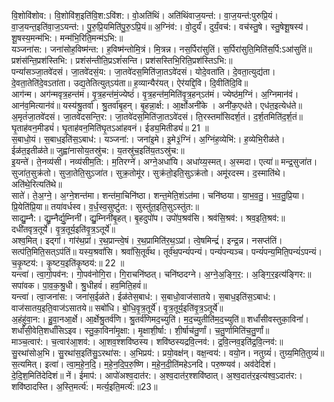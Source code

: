 

  
वि॒शोवि॑शोव:। वि॒शोवि॑श॒इति॑वि॒श:ऽवि॑श:। वो॒अति॑थिं। अति॑थिंवाज॒यन्त॑:। वा॒ज॒यन्त॑:पुरुप्रि॒यं। वा॒ज॒यन्त॒इति॑वा॒ज॒ऽयन्त॑:। पु॒रु॒प्रि॒यमिति॑पु॒रु॒ऽप्रि॒यं॥ अ॒ग्निंव॑:। वो॒दुर्यं॑। दुर्यं॒वच॑:। वच॑स्तु॒षे। स्तु॒षेशू॒षस्य॑। शू॒षस्य॒मन्म॑भि:। मन्म॑भि॒रिति॒मन्म॑ऽभि:॥  
यञ्जना॑स:। जना॑सोह॒विष्म॑न्त:। ह॒विष्म॑न्तोमि॒त्रं। मि॒त्रन्न। नस॒र्पिरा॑सुतिं। स॒र्पिरा॑सुति॒मिति॑स॒र्पि:ऽआ॑सुतिं॥ प्रशंस॑न्ति॒प्रश॑स्तिभि:। प्रशंस॑न्तीति॒प्रऽशं॑सन्ति। प्रश॑सस्तिभि॒रिति॒प्रश॑स्तिऽभि:॥  
पन्यां॑सञ्जा॒तवे॑दसं। जा॒तवे॑दसं॒य:। जा॒तवे॑दस॒मिति॑जा॒तऽवे॑दसं। योदे॒वता॑ति। दे॒वता॒त्युद्य॑ता। दे॒वता॒तेति॑दे॒वऽता॑ता। उद्य॒तेतित्युत्ऽय॑ता॥ ह॒व्यान्यैर॑यत्। ऐर॑यद्दि॒वि। दि॒वीति॑दि॒वि॥  
आग॑न्म। अग॑न्मवृत्र॒हन्त॑मं। वृ॒त्र॒हन्त॑मं॒ज्येष्ठं॑। वृ॒त्र॒हन्त॑म॒मिति॑वृ॒त्र॒हन्ऽत॑मं। ज्येष्ठ॑म॒ग्निं। अ॒ग्निमान॑वं। आन॑व॒मित्यान॑वं॥ यस्य॑श्रु॒तर्वा॑। श्रु॒तर्वा॑बृ॒हन्। बृ॒हन्ना॒र्क्ष:। आ॒र्क्षोअनी॑के । अनी॑क॒एध॑ते। एध॑त॒इत्येध॑ते॥  
अ॒मृतं॑जा॒तवे॑दसं। जा॒तवे॑दसन्ति॒र:। जा॒तवे॑दस॒मिति॑जा॒तऽवे॑दसं। ति॒रस्तमां॑सिदर्श॒तं। द॒र्श॒तमिति॑द॒र्श॒तं॥ घृ॒ताह॑वन॒मीड्यं॑। घृ॒ताह॑वन॒मिति॑घृ॒तऽआ॑हवनं। ईड्य॒मितीड्यं॑॥ 21 ॥  
स॒बाधो॒यं। स॒बाध॒इति॑स॒ऽबाध॑:। यञ्जना॑:। जना॑इ॒मे। इ॒मे३॒॑ग्निं। अ॒ग्निंह॒व्येभि॑:। ह॒व्येभि॒रीळ॑ते। ईळ॑त॒इतीळ॑ते॥ जुह्वा॑नासोय॒तस्रु॑च:। य॒तस्रु॑च॒इति॑य॒तऽस्रु॑च:॥  
इ॒यन्ते॑। ते॒नव्य॑सी। नव्य॑सीम॒ति:। म॒तिरग्ने॑। अग्ने॒अधा॑यि। अधा॑य्य॒स्मत्। अ॒स्मदा। एत्या॑॥ मन्द्र॒सुजा॑त। सुजा॑त॒सुक्र॑तो। सुजा॒तेति॒सुऽजा॑त। सुक्र॒तोमू॑र। सुक्र॑तो॒इति॒सुऽक्र॑तो। अमू॑रदस्म। द॒स्माति॑थे। अति॑थे॒रित्यति॑थे॥  
साते॑। ते॒अ॒ग्ने॒। अ॒ग्ने॒शन्त॑मा। शन्त॑मा॒चिनि॑ष्ठा। शन्त॒मेति॒शंऽत॑मा। चनि॑ष्ठया। या॒भ॒व॒तु॒। भ॒व॒तु॒प्रि॒या। प्रि॒येति॑प्रि॒या॥ तया॑वर्धस्व। व॒र्ध॒स्व॒सुष्टु॑त:। सुस्तु॑त॒इति॒सुऽस्तु॑त:॥  
साद्यु॒म्नै:। द्यु॒म्नैर्द्यु॒म्निनी॑। द्यु॒म्निनी॑बृ॒हत्। बृ॒हदुपो॑प। उपो॑प॒श्रव॑सि। श्रव॑सि॒श्रव॑:। श्रव॒इति॒श्रव॑:॥ दधी॑तवृत्र॒तूर्ये॑। वृ॒त्र॒तूर्य॒इति॑वृ॒त्र॒ऽतूर्ये॑॥  
अश्व॒मित्। इद्गां। गांर॑थ॒प्रां। र॒थ॒प्रान्त्वे॒षं। र॒थ॒प्रामिति॑र॒थ॒ऽप्रां। त्वे॒षमिन्द्रं॑। इन्द्र॒न्न। नसप्त॑तिं। सत्प॑ति॒मिति॒सत्ऽप॑तिं॥ यस्य॒श्रवां॑सि। श्रवां॑सि॒तूर्व॑थ। तूर्व॑थ॒पन्यं॑पन्यं। पन्यं॑पन्यञ्च। पन्यं॑पन्य॒मिति॒पन्यं॑ऽपन्यं। च॒कृ॒ष्टय॑:। कृ॒ष्टय॒इति॑कृ॒ष्ठय॑:॥ 22 ॥  
यन्त्वा॑। त्वा॒गो॒पव॑न:। गो॒पव॑नोगि॒रा। गि॒राचनि॑ष्ठत्। चनि॑ष्ठदग्ने। अ॒ग्ने॒अ॒ङ्गि॒र॒:। अ॒ङ्गि॒र॒इत्य॑ङ्गिर:॥ सपा॑वक। पा॒व॒क॒श्रु॒धी। श्रु॒धीहवं॑। हव॒मिति॒हवं॑॥  
यन्त्वा॑। त्वा॒जना॑स:। जना॑स॒ईळ॑ते। ईळ॑तेस॒बाध॑:। स॒बाधो॒वाज॑सातये। स॒बाध॒इति॑स॒ऽबाध॑:। वाज॑सातय॒इति॒वाज॑ऽसातये॥ सबो॑धि। बो॒धि॒वृ॒त्र॒तूर्ये॑। वृ॒त्र॒तूर्य॒इति॑वृ॒त्र॒ऽतूर्ये॑॥  
अ॒हंहु॑वा॒न:। हु॒वा॒नआ॒र्क्षे। आ॒र्क्षेश्रु॒तर्व॑णि। श्रु॒तर्व॑णिमद॒च्युति॑। म॒द॒च्युतीति॑म॒द॒च्युति॑॥ शर्धां॑सीवस्तुका॒विनां॑। शर्धां॑सी॒वेति॒शर्धां॑सिऽइव। स्तु॒का॒विनां॑मृ॒क्षा:। मृ॒क्षाशी॒र्षा:। शी॒र्षाच॑तु॒र्णां। च॒तु॒र्णामिति॑च॒तु॒र्णां॥  
माञ्च॒त्वार॑:। च॒त्वार॑आ॒शव॑:। आ॒शव॒श्शवि॑ष्ठस्य। शवि॑ष्ठस्यद्रवि॒त्नव॑:। द्र॒वि॒त्नव॒इति॑द्र॒वि॒त्नव॑:॥ सु॒रथा॑सोअ॒भि। सु॒रथा॑स॒इति॑सु॒ऽरथा॑स:। अ॒भिप्रय॑:। प्रयो॒वक्ष॑न्। वक्ष॒न्वय॑:। वयो॒न। नतुग्र्यं॑। तुग्र्य॒मिति॒तुग्र्यं॑॥  
स॒त्यमित्। इत्वा॑। त्वा॒म॒हे॒न॒दि॒। म॒हे॒न॒दि॒प॒रु॒ष्णि। म॒हे॒न॒दी॒ति॑महेऽनदि। परु॒ष्ण्यव॑। अव॑देदिशं। दे॒दि॒श॒मिति॑देदिशं॥ नें। ईमाप॑:। आपो॑अश्व॒दात॑र:। अ॒श्व॒दात॑र॒श्शवि॑ष्ठात्। अ॒श्व॒दात॑र॒इत्य॑श्व॒ऽदात॑र:। शवि॑ष्ठादस्ति। अ॒स्ति॒मर्त्य॑:। मर्त्य॒इति॒मर्त्य॑:॥23॥  
